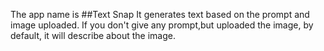 The app name is ##Text Snap
It generates text based on the prompt and image uploaded.
If you don't give any prompt,but uploaded the image, by default, it will describe about the image.
